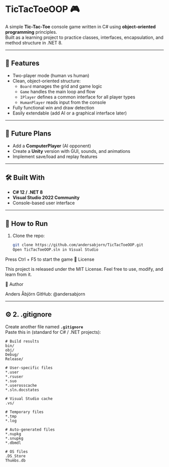 # TicTacToeOOP 🎮

A simple **Tic-Tac-Toe** console game written in C# using **object-oriented programming** principles.  
Built as a learning project to practice classes, interfaces, encapsulation, and method structure in .NET 8.

---

## 🚀 Features

- Two-player mode (human vs human)
- Clean, object-oriented structure:
  - `Board` manages the grid and game logic
  - `Game` handles the main loop and flow
  - `IPlayer` defines a common interface for all player types
  - `HumanPlayer` reads input from the console
- Fully functional win and draw detection
- Easily extendable (add AI or a graphical interface later)

---

## 🧠 Future Plans

- Add a **ComputerPlayer** (AI opponent)  
- Create a **Unity** version with GUI, sounds, and animations  
- Implement save/load and replay features  

---

## 🛠️ Built With

- **C# 12 / .NET 8**
- **Visual Studio 2022 Community**
- Console-based user interface

---

## 🧩 How to Run

1. Clone the repo:
   ```bash
   git clone https://github.com/andersabjorn/TicTacToeOOP.git
   Open TicTacToeOOP.sln in Visual Studio

Press Ctrl + F5 to start the game
📄 License

This project is released under the MIT License.
Feel free to use, modify, and learn from it.

👤 Author

Anders Åbjörn
GitHub: @andersabjorn


---

## ⚙️ **2. .gitignore**

Create another file named **`.gitignore`**  
Paste this in (standard for C# / .NET projects):

```gitignore
# Build results
bin/
obj/
Debug/
Release/

# User-specific files
*.user
*.rsuser
*.suo
*.userosscache
*.sln.docstates

# Visual Studio cache
.vs/

# Temporary files
*.tmp
*.log

# Auto-generated files
*.nupkg
*.snupkg
*.dbmdl

# OS files
.DS_Store
Thumbs.db

